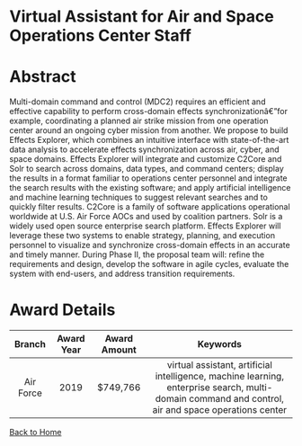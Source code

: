 
Virtual Assistant for Air and Space Operations Center Staff
===========================================================

# Abstract


Multi-domain command and control (MDC2) requires an efficient and effective capability to perform cross-domain effects synchronizationâ€”for example, coordinating a planned air strike mission from one operation center around an ongoing cyber mission from another. We propose to build Effects Explorer, which combines an intuitive interface with state-of-the-art data analysis to accelerate effects synchronization across air, cyber, and space domains. Effects Explorer will integrate and customize C2Core and Solr to search across domains, data types, and command centers; display the results in a format familiar to operations center personnel and integrate the search results with the existing software; and apply artificial intelligence and machine learning techniques to suggest relevant searches and to quickly filter results. C2Core is a family of software applications operational worldwide at U.S. Air Force AOCs and used by coalition partners. Solr is a widely used open source enterprise search platform. Effects Explorer will leverage these two systems to enable strategy, planning, and execution personnel to visualize and synchronize cross-domain effects in an accurate and timely manner. During Phase II, the proposal team will: refine the requirements and design, develop the software in agile cycles, evaluate the system with end-users, and address transition requirements.  

# Award Details

|Branch|Award Year|Award Amount|Keywords|
| :---: | :---: | :---: | :---: |
|Air Force|2019|$749,766|virtual assistant, artificial intelligence, machine learning, enterprise search, multi-domain command and control, air and space operations center|
  
  


[Back to Home](https://github.com/chrischow/dod_sbir_awards#1435)